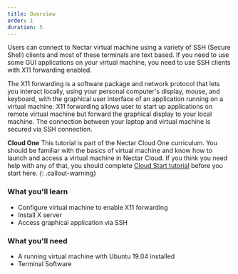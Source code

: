 ```yaml
---
title: Overview
order: 1
duration: 5
---
```


Users can connect to Nectar virtual machine using a variety of SSH (Secure Shell) clients and most of these terminals are text based. If you need to use some GUI applications on your virtual machine, you need to use SSH clients with X11 forwarding enabled. 

The X11 forwarding is a software package and network protocol that lets you interact locally, using your personal computer's display, mouse, and keyboard, with the graphical user interface of an application running on a virtual machine.  X11 forwarding allows user to start up  applications on remote virtual machine but forward the graphical display to your local machine. The connection between your laptop and virtual machine is secured via SSH connection.

**Cloud One**
This tutorial is part of the Nectar Cloud One curriculum. You should be familiar with the basics of virtual machine and know how to launch and access a virtual machine in Nectar Cloud. If you think you need help with any of that, you should complete [Cloud Start tutorial](/cloud-starter/01-overview) before you start here.
{: .callout-warning}

### What you'll learn

- Configure virtual machine to enable X11 forwarding
- Install X server
- Access graphical application via SSH

### What you'll need

- A running virtual machine with Ubuntu 19.04 installed
- Terminal Software 
